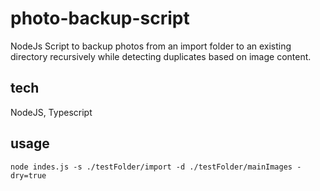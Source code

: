 # photo-backup-script
NodeJs Script to backup photos from an import folder to an existing directory recursively while detecting duplicates based on image content.

## tech
NodeJS, Typescript

## usage
```
node indes.js -s ./testFolder/import -d ./testFolder/mainImages -dry=true
```
